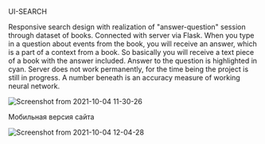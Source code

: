 UI-SEARCH

Responsive search design with realization of "answer-question" session through dataset of books.  Connected with server via Flask. When you type in a question about events from the book, you will receive an answer, which is a part of a context from a book. So basically you will receive a text piece of a book with the answer included. Answer to the question is highlighted in cyan. Server does not work permanently, for the time being the project is still in progress. A number beneath is an accuracy measure of working neural network.

![Screenshot from 2021-10-04 11-30-26](https://user-images.githubusercontent.com/73126312/135790705-ba4e92a8-6b3c-4143-a193-fd4ae62d5c76.png)

Мобильная версия сайта

![Screenshot from 2021-10-04 12-04-28](https://user-images.githubusercontent.com/73126312/135794311-612f6c0c-fcb9-476b-acc1-d85f69a40208.png)
